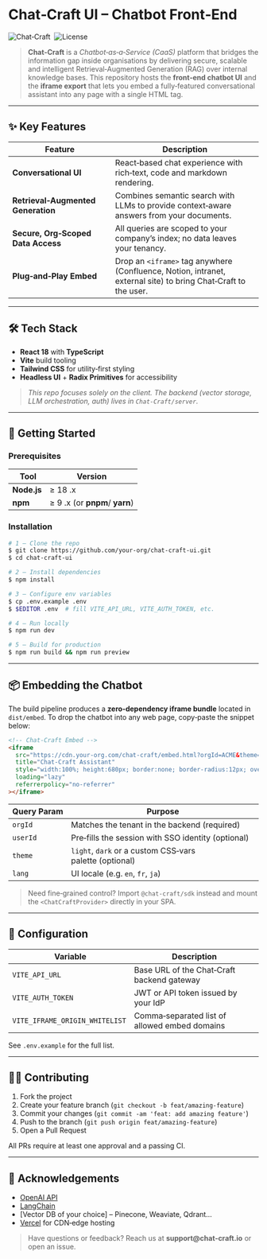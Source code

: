 # Chat‑Craft UI – Chatbot Front‑End

![Chat‑Craft](https://img.shields.io/badge/Chat--Craft-CaaS-blue?style=flat-square)  ![License](https://img.shields.io/badge/license-MIT-green?style=flat-square)

> **Chat‑Craft** is a *Chatbot‑as‑a‑Service (CaaS)* platform that bridges the information gap inside organisations by delivering secure, scalable and intelligent Retrieval‑Augmented Generation (RAG) over internal knowledge bases. This repository hosts the **front‑end chatbot UI** and the **iframe export** that lets you embed a fully‑featured conversational assistant into any page with a single HTML tag.

---

## ✨ Key Features

| Feature                            | Description                                                                                                    |
| ---------------------------------- | -------------------------------------------------------------------------------------------------------------- |
| **Conversational UI**              | React‑based chat experience with rich‑text, code and markdown rendering.                                       |
| **Retrieval‑Augmented Generation** | Combines semantic search with LLMs to provide context‑aware answers from your documents.                       |
| **Secure, Org‑Scoped Data Access** | All queries are scoped to your company’s index; no data leaves your tenancy.                                   |
| **Plug‑and‑Play Embed**            | Drop an `<iframe>` tag anywhere (Confluence, Notion, intranet, external site) to bring Chat‑Craft to the user. |                                              

---

## 🛠 Tech Stack

* **React 18** with **TypeScript**
* **Vite** build tooling
* **Tailwind CSS** for utility‑first styling
* **Headless UI** + **Radix Primitives** for accessibility

> *This repo focuses solely on the client. The backend (vector storage, LLM orchestration, auth) lives in `Chat‑Craft/server`.*

---

## 🚀 Getting Started

### Prerequisites

|  Tool       | Version                        |
| ----------- | ------------------------------ |
| **Node.js** | ≥ 18 .x                        |
| **npm**     | ≥ 9 .x (or **pnpm**/ **yarn**) |

### Installation

```bash
# 1 — Clone the repo
$ git clone https://github.com/your‑org/chat‑craft‑ui.git
$ cd chat‑craft‑ui

# 2 — Install dependencies
$ npm install

# 3 — Configure env variables
$ cp .env.example .env
$ $EDITOR .env  # fill VITE_API_URL, VITE_AUTH_TOKEN, etc.

# 4 — Run locally
$ npm run dev

# 5 — Build for production
$ npm run build && npm run preview
```

---

## 📦 Embedding the Chatbot

The build pipeline produces a **zero‑dependency iframe bundle** located in `dist/embed`. To drop the chatbot into any web page, copy‑paste the snippet below:

```html
<!-- Chat‑Craft Embed -->
<iframe
  src="https://cdn.your‑org.com/chat‑craft/embed.html?orgId=ACME&theme=dark"
  title="Chat‑Craft Assistant"
  style="width:100%; height:680px; border:none; border-radius:12px; overflow:hidden;"
  loading="lazy"
  referrerpolicy="no-referrer"
></iframe>
```

| Query Param | Purpose                                                 |
| ----------- | ------------------------------------------------------- |
| `orgId`     | Matches the tenant in the backend (required)            |
| `userId`    | Pre‑fills the session with SSO identity (optional)      |
| `theme`     | `light`, `dark` or a custom CSS‑vars palette (optional) |
| `lang`      | UI locale (e.g. `en`, `fr`, `ja`)                       |

> Need fine‑grained control? Import `@chat‑craft/sdk` instead and mount the `<ChatCraftProvider>` directly in your SPA.

---

## 🔧 Configuration

|  Variable                      | Description                                   |
| ------------------------------ | --------------------------------------------- |
| `VITE_API_URL`                 | Base URL of the Chat‑Craft backend gateway    |
| `VITE_AUTH_TOKEN`              | JWT or API token issued by your IdP           |
| `VITE_IFRAME_ORIGIN_WHITELIST` | Comma‑separated list of allowed embed domains |

See `.env.example` for the full list.

---


## 🧑‍💻 Contributing

1. Fork the project
2. Create your feature branch (`git checkout -b feat/amazing‑feature`)
3. Commit your changes (`git commit -am 'feat: add amazing feature'`)
4. Push to the branch (`git push origin feat/amazing‑feature`)
5. Open a Pull Request

All PRs require at least one approval and a passing CI.

---

## 📣 Acknowledgements

* [OpenAI API](https://openai.com)
* [LangChain](https://github.com/langchain-ai)
* \[Vector DB of your choice] – Pinecone, Weaviate, Qdrant…
* [Vercel](https://vercel.com) for CDN‑edge hosting

> Have questions or feedback? Reach us at **support\@chat‑craft.io** or open an issue.


